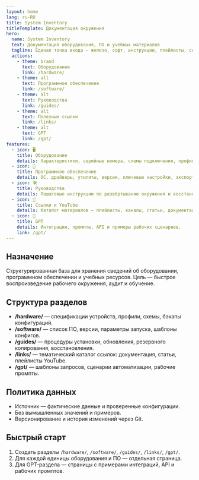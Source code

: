 ```yaml
---
layout: home
lang: ru-RU
title: System Inventory
titleTemplate: Документация окружения
hero:
  name: System Inventory
  text: Документация оборудования, ПО и учебных материалов
  tagline: Единая точка входа — железо, софт, инструкции, плейлисты, ссылки
  actions:
    - theme: brand
      text: Оборудование
      link: /hardware/
    - theme: alt
      text: Программное обеспечение
      link: /software/
    - theme: alt
      text: Руководства
      link: /guides/
    - theme: alt
      text: Полезные ссылки
      link: /links/
    - theme: alt
      text: GPT
      link: /gpt/
features:
  - icon: 🖥️
    title: Оборудование
    details: Характеристики, серийные номера, схемы подключения, профили BIOS/UEFI.
  - icon: 🧩
    title: Программное обеспечение
    details: ОС, драйверы, утилиты, версии, ключевые настройки, экспорт конфигов.
  - icon: 🛠️
    title: Руководства
    details: Пошаговые инструкции по развёртыванию окружения и восстановлению.
  - icon: 🔗
    title: Ссылки и YouTube
    details: Каталог материалов — плейлисты, каналы, статьи, документация.
  - icon: 🤖
    title: GPT
    details: Интеграции, промпты, API и примеры рабочих сценариев.
    link: /gpt/
---
```


## Назначение
Структурированная база для хранения сведений об оборудовании, программном обеспечении и учебных ресурсов. Цель — быстрое воспроизведение рабочего окружения, аудит и обучение.

## Структура разделов
- **/hardware/** — спецификации устройств, профили, схемы, бэкапы конфигураций.
- **/software/** — список ПО, версии, параметры запуска, шаблоны конфигов.
- **/guides/** — процедуры установки, обновления, резервного копирования, восстановления.
- **/links/** — тематический каталог ссылок: документация, статьи, плейлисты YouTube.
- **/gpt/** — шаблоны запросов, сценарии автоматизации, рабочие промпты.

## Политика данных
- Источник — фактические данные и проверенные конфигурации.
- Без вымышленных значений и примеров.
- Версионирование и история изменений через Git.

## Быстрый старт
1. Создать разделы `/hardware/`, `/software/`, `/guides/`, `/links/`, `/gpt/`.
2. Для каждой единицы оборудования и ПО — отдельная страница.
3. Для GPT-раздела — страницы с примерами интеграций, API и рабочих промптов.
